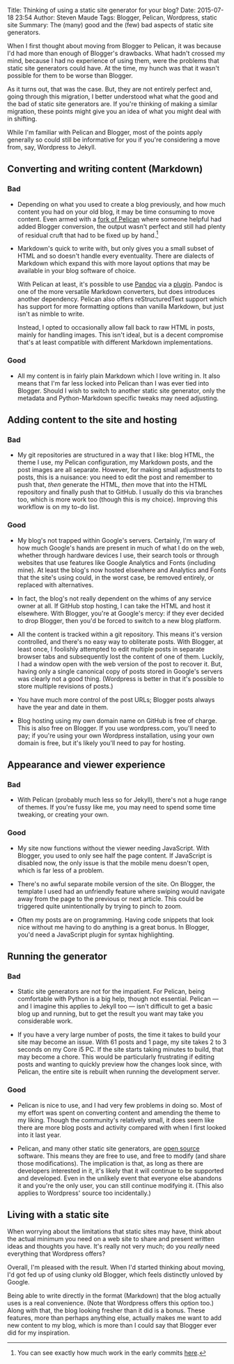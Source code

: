Title: Thinking of using a static site generator for your blog?
Date: 2015-07-18 23:54
Author: Steven Maude
Tags: Blogger, Pelican, Wordpress, static site
Summary: The (many) good and the (few) bad aspects of static site
         generators.

When I first thought about moving from Blogger to Pelican, it was
because I'd had more than enough of Blogger's drawbacks. What hadn't
crossed my mind, because I had no experience of using them, were the
problems that static site generators could have. At the time, my hunch
was that it wasn't possible for them to be worse than Blogger.

As it turns out, that was the case. But, they are not entirely perfect
and, going through this migration, I better understood what
what the good and the bad of static site generators are. If you're
thinking of making a similar migration, these points might give you an
idea of what you might deal with in shifting.

While I'm familiar with Pelican and Blogger, most of the points apply
generally so could still be informative for you if you're considering a
move from, say, Wordpress to Jekyll.

## Converting and writing content (Markdown)

### Bad

*   Depending on what you used to create a blog previously, and how much
    content you had on your old blog, it may be time consuming to move
    content. Even armed with a [fork of Pelican](
    https://github.com/getpelican/pelican/pull/1390) where
    someone helpful had added Blogger conversion, the output
    wasn't perfect and still had plenty of residual cruft that had to be
    fixed up by hand.[^1]

*   Markdown's quick to write with, but only gives you a small subset of
    HTML and so doesn't handle every eventuality. There are dialects of
    Markdown which expand this with more layout options that may be
    available in your blog software of choice.

    With Pelican at least, it's possible to use
    [Pandoc](http://pandoc.org/) via a
    [plugin](https://github.com/liob/pandoc_reader). Pandoc is one of
    the more versatile Markdown converters, but does introduces another
    dependency. Pelican also offers reStructuredText support which has
    support for more formatting options than vanilla Markdown, but just
    isn't as nimble to write.
    
    Instead, I opted to occasionally allow fall back to raw HTML in
    posts, mainly for handling images. This isn't ideal, but is a decent
    compromise that's at least compatible with different Markdown
    implementations.

### Good

*   All my content is in fairly plain Markdown which I love writing in.
    It also means that I'm far less locked into Pelican than I was ever
    tied into Blogger. Should I wish to switch to another static site
    generator, only the metadata and Python-Markdown specific tweaks may
    need adjusting.

## Adding content to the site and hosting

### Bad

*   My git repositories are structured in a way that I like: blog HTML,
    the theme I use, my Pelican configuration, my Markdown posts, and
    the post images are all separate. However, for making small
    adjustments to posts, this is a nuisance: you need to edit the post
    and remember to push that, *then* generate the HTML, *then* move
    that into the HTML repository and finally push that to GitHub. I
    usually do this via branches too, which is more work too (though
    this is my choice). Improving this workflow is on my to-do list.

### Good

*   My blog's not trapped within Google's servers. Certainly, I'm wary
    of how much Google's hands are present in much of what I do on the
    web, whether through hardware devices I use, their search tools or
    through websites that use features like Google Analytics and Fonts
    (including mine). At least the blog's now hosted elsewhere and
    Analytics and Fonts that the site's using could, in the worst case,
    be removed entirely, or replaced with alternatives.

*   In fact, the blog's not really dependent on the whims of any service
    owner at all. If GitHub stop hosting, I can take the HTML and host
    it elsewhere. With Blogger, you're at Google's mercy: if they ever
    decided to drop Blogger, then you'd be forced to switch to a new
    blog platform.

*   All the content is tracked within a git repository. This means it's
    version controlled, and there's no easy way to obliterate posts.
    With Blogger, at least once, I foolishly attempted to edit multiple
    posts in separate browser tabs and subsequently lost the content of
    one of them. Luckily, I had a window open with the web version of
    the post to recover it. But, having only a single canonical copy of
    posts stored in Google's servers was clearly not a good thing.
    (Wordpress is better in that it's possible to store multiple
    revisions of posts.)

*   You have much more control of the post URLs; Blogger posts always
    have the year and date in them.

*   Blog hosting using my own domain name on GitHub is free of charge.
    This is also free on Blogger. If you use wordpress.com, you'll need
    to pay; if you're using your own Wordpress installation, using your
    own domain is free, but it's likely you'll need to pay for hosting.

## Appearance and viewer experience

### Bad

*   With Pelican (probably much less so for Jekyll), there's not a huge
    range of themes. If you're fussy like me, you may need to spend some
    time tweaking, or creating your own. 

### Good

*   My site now functions without the viewer needing JavaScript. With
    Blogger, you used to only see half the page content. If JavaScript
    is disabled now, the only issue is that the mobile menu doesn't
    open, which is far less of a problem.

*   There's no awful separate mobile version of the site. On Blogger,
    the template I used had an unfriendly feature where swiping would
    navigate away from the page to the previous or next article. This
    could be triggered quite unintentionally by trying to pinch to zoom.

*   Often my posts are on programming. Having code snippets that look
    nice without me having to do anything is a great bonus. In Blogger,
    you'd need a JavaScript plugin for syntax highlighting.

## Running the generator

### Bad

*   Static site generators are not for the impatient. For Pelican, being
    comfortable with Python is a big help, though not essential.
    Pelican — and I imagine this applies to Jekyll too — isn't difficult
    to get a basic blog up and running, but to get the result you want
    may take you considerable work.

*   If you have a very large number of posts, the time it takes to build
    your site may become an issue. With 61 posts and 1 page, my site
    takes 2 to 3 seconds on my Core i5 PC. If the site starts taking
    minutes to build, that may become a chore. This would be
    particularly frustrating if editing posts and wanting to quickly
    preview how the changes look since, with Pelican, the entire site is
    rebuilt when running the development server.

### Good

*   Pelican is nice to use, and I had very few problems in doing so.
    Most of my effort was spent on converting content and amending the
    theme to my liking. Though the community's relatively small, it does
    seem like there are more blog posts and activity compared with when
    I first looked into it last year.

*   Pelican, and many other static site generators, are [open source](
    http://opensource.org/) software. This means they are free
    to use, and free to modify (and share those modifications). The
    implication is that, as long as there are developers interested in
    it, it's likely that it will continue to be supported and developed.
    Even in the unlikely event that everyone else abandons it and you're
    the only user, you can still continue modifying it. (This also
    applies to Wordpress' source too incidentally.)

## Living with a static site

When worrying about the limitations that static sites may have, think
about the actual minimum you need on a web site to share and present
written ideas and thoughts you have. It's really not very much; do you
*really* need everything that Wordpress offers?

Overall, I'm pleased with the result. When I'd started thinking about
moving, I'd got fed up of using clunky old Blogger, which feels
distinctly unloved by Google.

Being able to write directly in the format (Markdown) that the blog
actually uses is a real convenience. (Note that Wordpress offers this
option too.) Along with that, the blog looking fresher than it did is a
bonus. These features, more than perhaps anything else, actually makes
me want to add new content to my blog, which is more than I could say
that Blogger ever did for my inspiration.

[^1]: You can see exactly how much work in the early commits
[here](https://github.com/StevenMaude/blog-content/commits/master).
